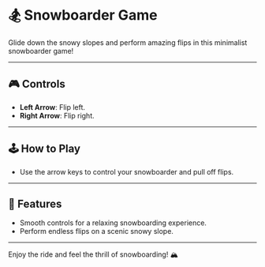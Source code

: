 # 🏂 Snowboarder Game

Glide down the snowy slopes and perform amazing flips in this minimalist snowboarder game!  

---

## 🎮 Controls
- **Left Arrow**: Flip left.  
- **Right Arrow**: Flip right.  

---

## 🕹️ How to Play
- Use the arrow keys to control your snowboarder and pull off flips.   

---

## 🌟 Features
- Smooth controls for a relaxing snowboarding experience.  
- Perform endless flips on a scenic snowy slope.  

---

Enjoy the ride and feel the thrill of snowboarding! 🏔️  
